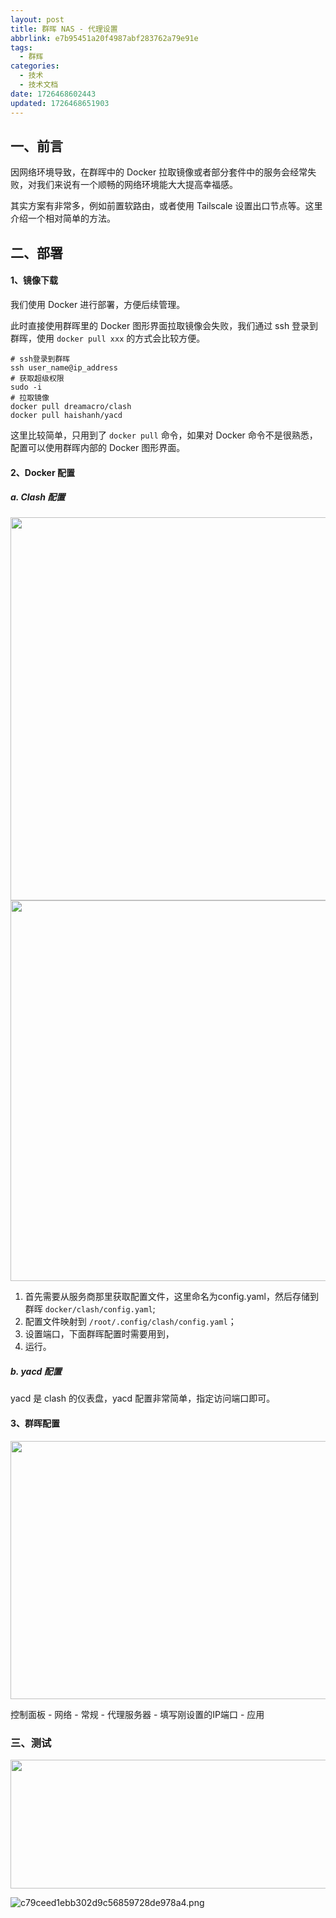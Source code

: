 ```yaml
---
layout: post
title: 群晖 NAS - 代理设置
abbrlink: e7b95451a20f4987abf283762a79e91e
tags:
  - 群辉
categories:
  - 技术
  - 技术文档
date: 1726468602443
updated: 1726468651903
---
```


## 一、前言

因网络环境导致，在群晖中的 Docker 拉取镜像或者部分套件中的服务会经常失败，对我们来说有一个顺畅的网络环境能大大提高幸福感。

其实方案有非常多，例如前置软路由，或者使用 Tailscale 设置出口节点等。这里介绍一个相对简单的方法。

## 二、部署

#### 1、镜像下载

我们使用 Docker 进行部署，方便后续管理。

此时直接使用群晖里的 Docker 图形界面拉取镜像会失败，我们通过 ssh 登录到群晖，使用 `docker pull xxx` 的方式会比较方便。

```
# ssh登录到群晖
ssh user_name@ip_address
# 获取超级权限
sudo -i
# 拉取镜像
docker pull dreamacro/clash
docker pull haishanh/yacd
```

这里比较简单，只用到了 `docker pull` 命令，如果对 Docker 命令不是很熟悉，配置可以使用群晖内部的 Docker 图形界面。

#### 2、Docker 配置

##### a. Clash 配置

<img width="720" height="613" src=":/aa8245cf85d04f379f1c156981a8b4e0" class="jop-noMdConv"> <img width="720" height="609" src=":/095fc99b128a46e7ac8dba3171421ac0" class="jop-noMdConv">

1. 首先需要从服务商那里获取配置文件，这里命名为config.yaml，然后存储到群晖 `docker/clash/config.yaml`;
2. 配置文件映射到 `/root/.config/clash/config.yaml`；
3. 设置端口，下面群晖配置时需要用到，
4. 运行。

##### b. yacd 配置

yacd 是 clash 的仪表盘，yacd 配置非常简单，指定访问端口即可。

#### 3、群晖配置

<img width="720" height="413" src=":/185a66a540a048faaeb4af7bfbb8353a" class="jop-noMdConv">

控制面板 - 网络 - 常规 - 代理服务器 - 填写刚设置的IP端口 - 应用

### 三、测试

<img width="720" height="206" src=":/055686db64f5440a8117f7adf5fb1966" class="jop-noMdConv">

![c79ceed1ebb302d9c56859728de978a4.png](/resources/258b5ae8593c49049634feea5582dfd9.png)
